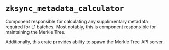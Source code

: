 # `zksync_metadata_calculator`

Component responsible for calculating any supplimentary metadata required for L1 batches. Most notably, this is
component responsible for maintaining the Merkle Tree.

Additionally, this crate provides ability to spawn the Merkle Tree API server.
